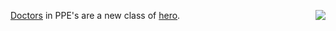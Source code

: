 <img src="http://scripting.com/images/2020/04/26/billGatesHead.png" border="0" align="right"><a href="https://www.google.com/search?q=surgeon+action+figure">Doctors</a> in PPE's are a new class of <a href="https://twitter.com/davewiner/status/1254432787441938436">hero</a>. 
